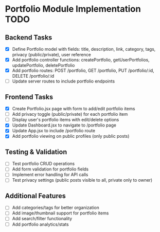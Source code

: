 # Portfolio Module Implementation TODO

## Backend Tasks
- [x] Define Portfolio model with fields: title, description, link, category, tags, privacy (public/private), user reference
- [x] Add portfolio controller functions: createPortfolio, getUserPortfolios, updatePortfolio, deletePortfolio
- [x] Add portfolio routes: POST /portfolio, GET /portfolio, PUT /portfolio/:id, DELETE /portfolio/:id
- [ ] Update server routes to include portfolio endpoints

## Frontend Tasks
- [x] Create Portfolio.jsx page with form to add/edit portfolio items
- [ ] Add privacy toggle (public/private) for each portfolio item
- [ ] Display user's portfolio items with edit/delete options
- [x] Update Dashboard.jsx to navigate to /portfolio page
- [x] Update App.jsx to include /portfolio route
- [x] Add portfolio viewing on public profiles (only public posts)

## Testing & Validation
- [ ] Test portfolio CRUD operations
- [ ] Add form validation for portfolio fields
- [ ] Implement error handling for API calls
- [ ] Test privacy settings (public posts visible to all, private only to owner)

## Additional Features
- [ ] Add categories/tags for better organization
- [ ] Add image/thumbnail support for portfolio items
- [ ] Add search/filter functionality
- [ ] Add portfolio analytics/stats
